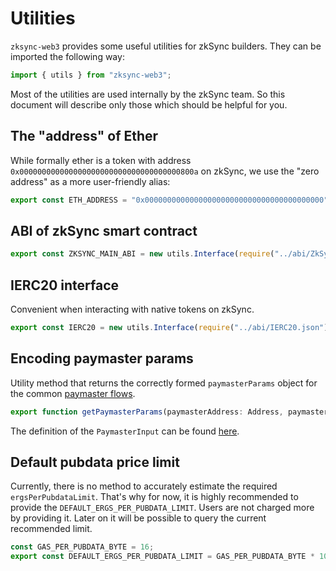 # Utilities

`zksync-web3` provides some useful utilities for zkSync builders. They can be imported the following way:

```typescript
import { utils } from "zksync-web3";
```

Most of the utilities are used internally by the zkSync team. So this document will describe only those which should be helpful for you.

## The "address" of Ether

While formally ether is a token with address `0x000000000000000000000000000000000000800a` on zkSync, we use the "zero address" as a more user-friendly alias:

```typescript
export const ETH_ADDRESS = "0x0000000000000000000000000000000000000000";
```

## ABI of zkSync smart contract

```typescript
export const ZKSYNC_MAIN_ABI = new utils.Interface(require("../abi/ZkSync.json"));
```

## IERC20 interface

Convenient when interacting with native tokens on zkSync.

```typescript
export const IERC20 = new utils.Interface(require("../abi/IERC20.json"));
```

## Encoding paymaster params

Utility method that returns the correctly formed `paymasterParams` object for the common [paymaster flows](../../dev/zksync-v2/aa.md#built-in-paymaster-flows).

```typescript
export function getPaymasterParams(paymasterAddress: Address, paymasterInput: PaymasterInput): PaymasterParams;
```

The definition of the `PaymasterInput` can be found [here](./types.md).

## Default pubdata price limit

Currently, there is no method to accurately estimate the required `ergsPerPubdataLimit`. That's why for now, it is highly recommended to provide the `DEFAULT_ERGS_PER_PUBDATA_LIMIT`. Users are not charged more by providing it.
Later on it will be possible to query the current recommended limit.

```typescript
const GAS_PER_PUBDATA_BYTE = 16;
export const DEFAULT_ERGS_PER_PUBDATA_LIMIT = GAS_PER_PUBDATA_BYTE * 10_000;
```
